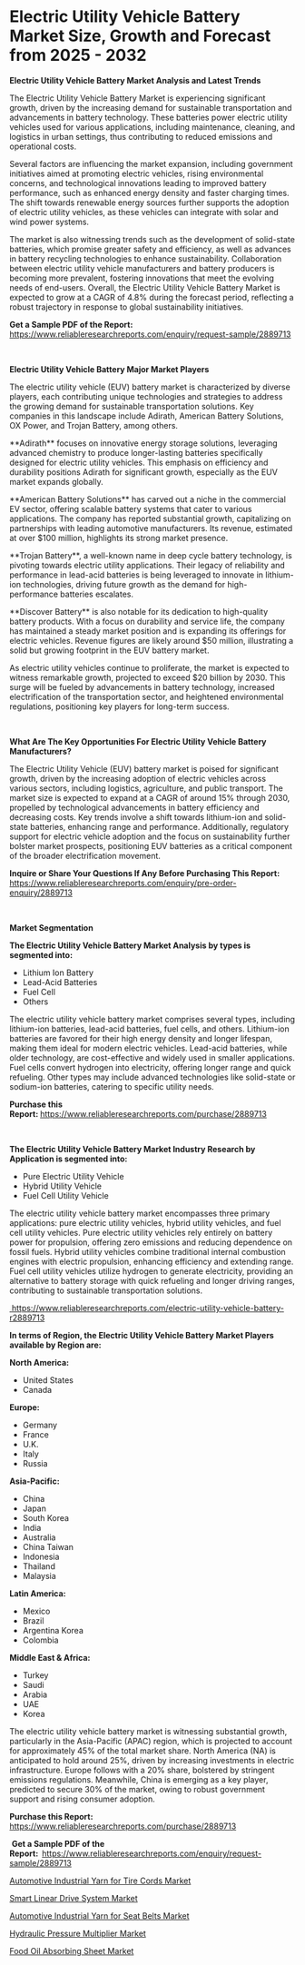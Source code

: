 <p><h1>Electric Utility Vehicle Battery Market Size, Growth and Forecast from 2025 - 2032</h1></p><p><strong>Electric Utility Vehicle Battery Market Analysis and Latest Trends</strong></p>
<p><p>The Electric Utility Vehicle Battery Market is experiencing significant growth, driven by the increasing demand for sustainable transportation and advancements in battery technology. These batteries power electric utility vehicles used for various applications, including maintenance, cleaning, and logistics in urban settings, thus contributing to reduced emissions and operational costs. </p><p>Several factors are influencing the market expansion, including government initiatives aimed at promoting electric vehicles, rising environmental concerns, and technological innovations leading to improved battery performance, such as enhanced energy density and faster charging times. The shift towards renewable energy sources further supports the adoption of electric utility vehicles, as these vehicles can integrate with solar and wind power systems.</p><p>The market is also witnessing trends such as the development of solid-state batteries, which promise greater safety and efficiency, as well as advances in battery recycling technologies to enhance sustainability. Collaboration between electric utility vehicle manufacturers and battery producers is becoming more prevalent, fostering innovations that meet the evolving needs of end-users. Overall, the Electric Utility Vehicle Battery Market is expected to grow at a CAGR of 4.8% during the forecast period, reflecting a robust trajectory in response to global sustainability initiatives.</p></p>
<p><strong>Get a Sample PDF of the Report:&nbsp;</strong> <a href="https://www.reliableresearchreports.com/enquiry/request-sample/2889713?utm_campaign=16&utm_medium=2&utm_source=Github&utm_content=ia&utm_term=14032025&utm_id=electric-utility-vehicle-battery">https://www.reliableresearchreports.com/enquiry/request-sample/2889713</a></p>
<p>&nbsp;</p>
<p><strong>Electric Utility Vehicle Battery Major Market Players</strong></p>
<p><p>The electric utility vehicle (EUV) battery market is characterized by diverse players, each contributing unique technologies and strategies to address the growing demand for sustainable transportation solutions. Key companies in this landscape include Adirath, American Battery Solutions, OX Power, and Trojan Battery, among others.</p><p>**Adirath** focuses on innovative energy storage solutions, leveraging advanced chemistry to produce longer-lasting batteries specifically designed for electric utility vehicles. This emphasis on efficiency and durability positions Adirath for significant growth, especially as the EUV market expands globally.</p><p>**American Battery Solutions** has carved out a niche in the commercial EV sector, offering scalable battery systems that cater to various applications. The company has reported substantial growth, capitalizing on partnerships with leading automotive manufacturers. Its revenue, estimated at over $100 million, highlights its strong market presence.</p><p>**Trojan Battery**, a well-known name in deep cycle battery technology, is pivoting towards electric utility applications. Their legacy of reliability and performance in lead-acid batteries is being leveraged to innovate in lithium-ion technologies, driving future growth as the demand for high-performance batteries escalates.</p><p>**Discover Battery** is also notable for its dedication to high-quality battery products. With a focus on durability and service life, the company has maintained a steady market position and is expanding its offerings for electric vehicles. Revenue figures are likely around $50 million, illustrating a solid but growing footprint in the EUV battery market.</p><p>As electric utility vehicles continue to proliferate, the market is expected to witness remarkable growth, projected to exceed $20 billion by 2030. This surge will be fueled by advancements in battery technology, increased electrification of the transportation sector, and heightened environmental regulations, positioning key players for long-term success.</p></p>
<p>&nbsp;</p>
<p><strong>What Are The Key Opportunities For Electric Utility Vehicle Battery Manufacturers?</strong></p>
<p><p>The Electric Utility Vehicle (EUV) battery market is poised for significant growth, driven by the increasing adoption of electric vehicles across various sectors, including logistics, agriculture, and public transport. The market size is expected to expand at a CAGR of around 15% through 2030, propelled by technological advancements in battery efficiency and decreasing costs. Key trends involve a shift towards lithium-ion and solid-state batteries, enhancing range and performance. Additionally, regulatory support for electric vehicle adoption and the focus on sustainability further bolster market prospects, positioning EUV batteries as a critical component of the broader electrification movement.</p></p>
<p><strong>Inquire or Share Your Questions If Any Before Purchasing This Report:</strong> <a href="https://www.reliableresearchreports.com/enquiry/pre-order-enquiry/2889713?utm_campaign=16&utm_medium=2&utm_source=Github&utm_content=ia&utm_term=14032025&utm_id=electric-utility-vehicle-battery">https://www.reliableresearchreports.com/enquiry/pre-order-enquiry/2889713</a></p>
<p>&nbsp;</p>
<p><strong>Market Segmentation</strong></p>
<p><strong>The Electric Utility Vehicle Battery Market Analysis by types is segmented into:</strong></p>
<p><ul><li> Lithium Ion Battery</li><li>Lead-Acid Batteries</li><li>Fuel Cell</li><li>Others </li></ul></p>
<p><p>The electric utility vehicle battery market comprises several types, including lithium-ion batteries, lead-acid batteries, fuel cells, and others. Lithium-ion batteries are favored for their high energy density and longer lifespan, making them ideal for modern electric vehicles. Lead-acid batteries, while older technology, are cost-effective and widely used in smaller applications. Fuel cells convert hydrogen into electricity, offering longer range and quick refueling. Other types may include advanced technologies like solid-state or sodium-ion batteries, catering to specific utility needs.</p></p>
<p><strong>Purchase this Report:&nbsp;</strong><a href="https://www.reliableresearchreports.com/purchase/2889713?utm_campaign=16&utm_medium=2&utm_source=Github&utm_content=ia&utm_term=14032025&utm_id=electric-utility-vehicle-battery">https://www.reliableresearchreports.com/purchase/2889713</a></p>
<p>&nbsp;</p>
<p><strong>The Electric Utility Vehicle Battery Market Industry Research by Application is segmented into:</strong></p>
<p><ul><li> Pure Electric Utility Vehicle</li><li>Hybrid Utility Vehicle</li><li>Fuel Cell Utility Vehicle </li></ul></p>
<p><p>The electric utility vehicle battery market encompasses three primary applications: pure electric utility vehicles, hybrid utility vehicles, and fuel cell utility vehicles. Pure electric utility vehicles rely entirely on battery power for propulsion, offering zero emissions and reducing dependence on fossil fuels. Hybrid utility vehicles combine traditional internal combustion engines with electric propulsion, enhancing efficiency and extending range. Fuel cell utility vehicles utilize hydrogen to generate electricity, providing an alternative to battery storage with quick refueling and longer driving ranges, contributing to sustainable transportation solutions.</p></p>
<p><a href="https://www.reliableresearchreports.com/electric-utility-vehicle-battery-r2889713?utm_campaign=16&utm_medium=2&utm_source=Github&utm_content=ia&utm_term=14032025&utm_id=electric-utility-vehicle-battery">&nbsp;https://www.reliableresearchreports.com/electric-utility-vehicle-battery-r2889713</a></p>
<p><strong>In terms of Region, the Electric Utility Vehicle Battery Market Players available by Region are:</strong></p>
<p>
    <p> <strong> North America: </strong>
        <ul>
            <li>United States</li>
            <li>Canada</li>
        </ul>
        </p> 
    <p> <strong> Europe: </strong>
        <ul>
            <li>Germany</li>
            <li>France</li>
            <li>U.K.</li>
            <li>Italy</li>
            <li>Russia</li>
        </ul>
        </p> 
    <p> <strong> Asia-Pacific: </strong>
        <ul>
            <li>China</li>
            <li>Japan</li>
            <li>South Korea</li>
            <li>India</li>
            <li>Australia</li>
            <li>China Taiwan</li>
            <li>Indonesia</li>
            <li>Thailand</li>
            <li>Malaysia</li>
        </ul>
        </p> 
    <p> <strong> Latin America: </strong>
        <ul>
            <li>Mexico</li>
            <li>Brazil</li>
            <li>Argentina Korea</li>
            <li>Colombia</li>
        </ul>
        </p> 
    <p> <strong> Middle East & Africa: </strong>
        <ul>
            <li>Turkey</li>
            <li>Saudi</li>
            <li>Arabia</li>
            <li>UAE</li>
            <li>Korea</li>
        </ul>
    </p>
    </p>
<p><p>The electric utility vehicle battery market is witnessing substantial growth, particularly in the Asia-Pacific (APAC) region, which is projected to account for approximately 45% of the total market share. North America (NA) is anticipated to hold around 25%, driven by increasing investments in electric infrastructure. Europe follows with a 20% share, bolstered by stringent emissions regulations. Meanwhile, China is emerging as a key player, predicted to secure 30% of the market, owing to robust government support and rising consumer adoption.</p></p>
<p><strong>Purchase this Report: </strong><a href="https://www.reliableresearchreports.com/purchase/2889713?utm_campaign=16&utm_medium=2&utm_source=Github&utm_content=ia&utm_term=14032025&utm_id=electric-utility-vehicle-battery">https://www.reliableresearchreports.com/purchase/2889713</a></p>
<p>&nbsp;<strong>Get a Sample PDF of the Report:&nbsp;&nbsp;</strong><a href="https://www.reliableresearchreports.com/enquiry/request-sample/2889713?utm_campaign=16&utm_medium=2&utm_source=Github&utm_content=ia&utm_term=14032025&utm_id=electric-utility-vehicle-battery">https://www.reliableresearchreports.com/enquiry/request-sample/2889713</a></p>
<p><strong></strong></p>
<p><p><a href="https://github.com/cobinaydin13/Market-Research-Report-List-1/blob/main/automotive-industrial-yarn-for-tire-cords-market.md?utm_campaign=16&utm_medium=2&utm_source=Github&utm_content=ia&utm_term=14032025&utm_id=electric-utility-vehicle-battery">Automotive Industrial Yarn for Tire Cords Market</a></p><p><a href="https://github.com/mehakmiamid1/Market-Research-Report-List-1/blob/main/smart-linear-drive-system-market.md?utm_campaign=16&utm_medium=2&utm_source=Github&utm_content=ia&utm_term=14032025&utm_id=electric-utility-vehicle-battery">Smart Linear Drive System Market</a></p><p><a href="https://github.com/jenevycachat/Market-Research-Report-List-1/blob/main/automotive-industrial-yarn-for-seat-belts-market.md?utm_campaign=16&utm_medium=2&utm_source=Github&utm_content=ia&utm_term=14032025&utm_id=electric-utility-vehicle-battery">Automotive Industrial Yarn for Seat Belts Market</a></p><p><a href="https://github.com/osamhcombre/Market-Research-Report-List-1/blob/main/hydraulic-pressure-multiplier-market.md?utm_campaign=16&utm_medium=2&utm_source=Github&utm_content=ia&utm_term=14032025&utm_id=electric-utility-vehicle-battery">Hydraulic Pressure Multiplier Market</a></p><p><a href="https://github.com/cachaskluwe/Market-Research-Report-List-1/blob/main/food-oil-absorbing-sheet-market.md?utm_campaign=16&utm_medium=2&utm_source=Github&utm_content=ia&utm_term=14032025&utm_id=electric-utility-vehicle-battery">Food Oil Absorbing Sheet Market</a></p></p>